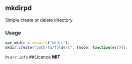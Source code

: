 ## mkdirpd
Simple create or delete directory.

### Usage
```js
var mkdir = require("mkdir");
mkdir.create("path/to/folders", [mode, function(err)]);
```
in `err.info`
##Licence
__MIT__
